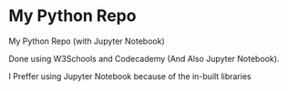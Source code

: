 # My Python Repo
 My Python Repo (with Jupyter Notebook)
 
Done using W3Schools and Codecademy (And Also Jupyter Notebook).

I Preffer using Jupyter Notebook because of the in-built libraries 

